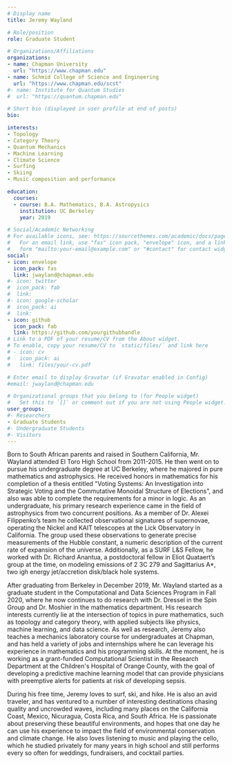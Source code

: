 ```yaml
---
# Display name
title: Jeremy Wayland

# Role/position
role: Graduate Student

# Organizations/Affiliations
organizations:
- name: Chapman University
  url: "https://www.chapman.edu"
- name: Schmid College of Science and Engineering
  url: "https://www.chapman.edu/scst"
#- name: Institute for Quantum Studies
#  url: "https://quantum.chapman.edu"

# Short bio (displayed in user profile at end of posts)
bio: 

interests:
- Topology
- Category Theory
- Quantum Mechanics
- Machine Learning
- Climate Science
- Surfing
- Skiing
- Music composition and performance 

education:
  courses:
  - course: B.A. Mathematics, B.A. Astropysics 
    institution: UC Berkeley
    year: 2019

# Social/Academic Networking
# For available icons, see: https://sourcethemes.com/academic/docs/page-builder/#icons
#   For an email link, use "fas" icon pack, "envelope" icon, and a link in the
#   form "mailto:your-email@example.com" or "#contact" for contact widget.
social:
- icon: envelope
  icon_pack: fas
  link: jwayland@chapman.edu
#- icon: twitter
#  icon_pack: fab
#  link: 
#- icon: google-scholar
#  icon_pack: ai
#  link: 
- icon: github
  icon_pack: fab
  link: https://github.com/yourgithubhandle
# Link to a PDF of your resume/CV from the About widget.
# To enable, copy your resume/CV to `static/files/` and link here 
# - icon: cv
#   icon_pack: ai
#   link: files/your-cv.pdf

# Enter email to display Gravatar (if Gravatar enabled in Config)
#email: jwayland@chapman.edu

# Organizational groups that you belong to (for People widget)
#   Set this to `[]` or comment out if you are not using People widget.
user_groups:
#- Researchers
- Graduate Students
#- Undergraduate Students
#- Visitors
---
```


Born to South African parents and raised in Southern California, Mr. Wayland attended El Toro High School from 2011-2015. He then went on to pursue his undergraduate degree at UC Berkeley, where he majored in pure mathematics and astrophysics. He received honors in mathematics for his completion of a thesis entitled "Voting Systems: An Investigation into Strategic Voting and the Commutative Monoidal Structure of Elections", and also was able to complete the requirements for a minor in logic. As an undergraduate, his primary research experience came in the field of astrophysics from two concurrent positions. As a member of Dr. Alexei Filippenko’s team he collected observational signatures of supernovae, operating the Nickel and KAIT telescopes at the Lick Observatory in California. The group used these observations to generate precise measurements of the Hubble constant, a numeric description of the current rate of expansion of the universe. Additionally, as a SURF L&S Fellow, he worked with Dr. Richard Anantua, a postdoctoral fellow in Eliot Quataert’s group at the time, on modeling emissions of 2 3C 279 and Sagittarius A\*, two igh energy jet/accretion disk/black hole systems.

After graduating from Berkeley in December 2019, Mr. Wayland started as a graduate student in the Computational and Data Sciences Program in Fall 2020, where he now continues to do research with Dr. Dressel in the Spin Group and Dr. Moshier in the mathematics department. His research interests currently lie at the intersection of topics in pure mathematics, such as topology and category theory, with applied subjects like physics, machine learning, and data science. As well as research, Jeremy also teaches a mechanics laboratory course for undergraduates at Chapman, and has held a variety of jobs and internships where he can leverage his experience in mathematics and his programming skills. At the moment, he is working as a grant-funded Computational Scientist in the Research Department at the Children's Hospital of Orange County, with the goal of developing a predictive machine learning model that can provide physicians with preemptive alerts for patients at risk of developing sepsis. 

During his free time, Jeremy loves to surf, ski, and hike. He is also an avid traveler, and has ventured to a number of interesting destinations chasing quality and uncrowded waves, including many places on the California Coast, Mexico, Nicuragua, Costa Rica, and South Africa. He is passionate about preserving these beautiful environments, and hopes that one day he can use his experience to impact the field of environmental conservation and climate change. He also loves listening to music and playing the cello, which he studied privately for many years in high school and still performs every so often for weddings, fundraisers, and cocktail parties. 

